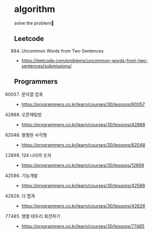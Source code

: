# algorithm

solve the problem👿

## Leetcode

884. Uncommon Words from Two Sentences

- https://leetcode.com/problems/uncommon-words-from-two-sentences/submissions/

## Programmers

60057. 문자열 압축

- https://programmers.co.kr/learn/courses/30/lessons/60057

42888. 오픈채팅방

- https://programmers.co.kr/learn/courses/30/lessons/42888

62048. 멀쩡한 사각형

- https://programmers.co.kr/learn/courses/30/lessons/62048

12899. 124 나라의 숫자

- https://programmers.co.kr/learn/courses/30/lessons/12899

42586. 기능개발

- https://programmers.co.kr/learn/courses/30/lessons/42586

42626. 더 맵게

- https://programmers.co.kr/learn/courses/30/lessons/42626

77485. 행렬 테두리 회전하기

- https://programmers.co.kr/learn/courses/30/lessons/77485
